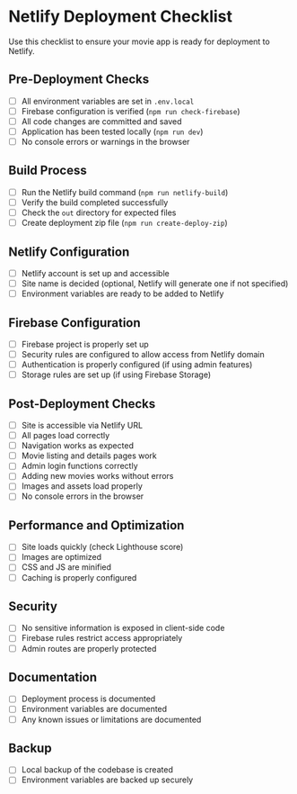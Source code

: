 # Netlify Deployment Checklist

Use this checklist to ensure your movie app is ready for deployment to Netlify.

## Pre-Deployment Checks

- [ ] All environment variables are set in `.env.local`
- [ ] Firebase configuration is verified (`npm run check-firebase`)
- [ ] All code changes are committed and saved
- [ ] Application has been tested locally (`npm run dev`)
- [ ] No console errors or warnings in the browser

## Build Process

- [ ] Run the Netlify build command (`npm run netlify-build`)
- [ ] Verify the build completed successfully
- [ ] Check the `out` directory for expected files
- [ ] Create deployment zip file (`npm run create-deploy-zip`)

## Netlify Configuration

- [ ] Netlify account is set up and accessible
- [ ] Site name is decided (optional, Netlify will generate one if not specified)
- [ ] Environment variables are ready to be added to Netlify

## Firebase Configuration

- [ ] Firebase project is properly set up
- [ ] Security rules are configured to allow access from Netlify domain
- [ ] Authentication is properly configured (if using admin features)
- [ ] Storage rules are set up (if using Firebase Storage)

## Post-Deployment Checks

- [ ] Site is accessible via Netlify URL
- [ ] All pages load correctly
- [ ] Navigation works as expected
- [ ] Movie listing and details pages work
- [ ] Admin login functions correctly
- [ ] Adding new movies works without errors
- [ ] Images and assets load properly
- [ ] No console errors in the browser

## Performance and Optimization

- [ ] Site loads quickly (check Lighthouse score)
- [ ] Images are optimized
- [ ] CSS and JS are minified
- [ ] Caching is properly configured

## Security

- [ ] No sensitive information is exposed in client-side code
- [ ] Firebase rules restrict access appropriately
- [ ] Admin routes are properly protected

## Documentation

- [ ] Deployment process is documented
- [ ] Environment variables are documented
- [ ] Any known issues or limitations are documented

## Backup

- [ ] Local backup of the codebase is created
- [ ] Environment variables are backed up securely
